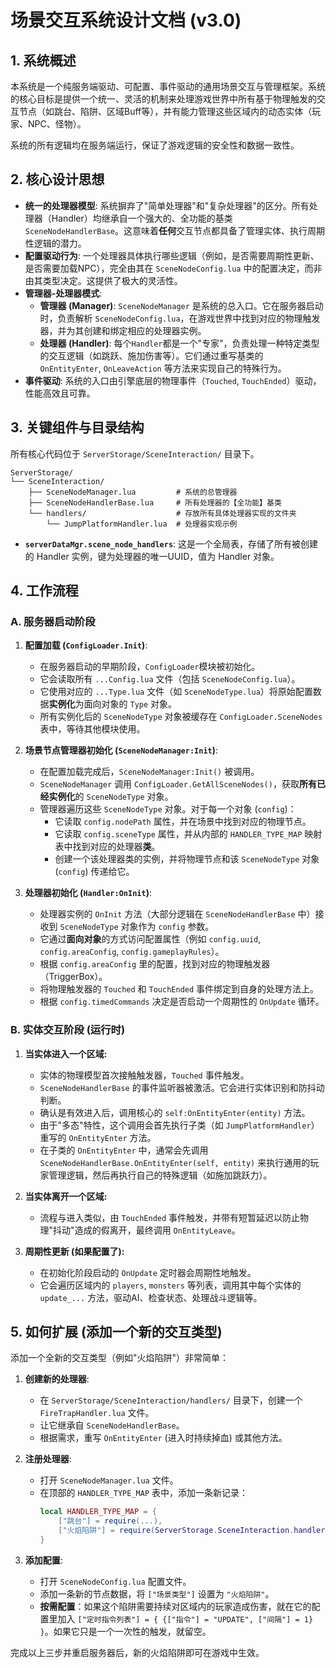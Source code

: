 # 场景交互系统设计文档 (v3.0)

## 1. 系统概述

本系统是一个纯服务端驱动、可配置、事件驱动的通用场景交互与管理框架。系统的核心目标是提供一个统一、灵活的机制来处理游戏世界中所有基于物理触发的交互节点（如跳台、陷阱、区域Buff等），并有能力管理这些区域内的动态实体（玩家、NPC、怪物）。

系统的所有逻辑均在服务端运行，保证了游戏逻辑的安全性和数据一致性。

## 2. 核心设计思想

*   **统一的处理器模型**: 系统摒弃了"简单处理器"和"复杂处理器"的区分。所有处理器（Handler）均继承自一个强大的、全功能的基类 `SceneNodeHandlerBase`。这意味着**任何**交互节点都具备了管理实体、执行周期性逻辑的潜力。
*   **配置驱动行为**: 一个处理器具体执行哪些逻辑（例如，是否需要周期性更新、是否需要加载NPC），完全由其在 `SceneNodeConfig.lua` 中的配置决定，而非由其类型决定。这提供了极大的灵活性。
*   **管理器-处理器模式**:
    *   **管理器 (Manager)**: `SceneNodeManager` 是系统的总入口。它在服务器启动时，负责解析 `SceneNodeConfig.lua`，在游戏世界中找到对应的物理触发器，并为其创建和绑定相应的处理器实例。
    *   **处理器 (Handler)**: 每个`Handler`都是一个"专家"，负责处理一种特定类型的交互逻辑（如跳跃、施加伤害等）。它们通过重写基类的 `OnEntityEnter`, `OnLeaveAction` 等方法来实现自己的特殊行为。
*   **事件驱动**: 系统的入口由引擎底层的物理事件（`Touched`, `TouchEnded`）驱动，性能高效且可靠。

## 3. 关键组件与目录结构

所有核心代码位于 `ServerStorage/SceneInteraction/` 目录下。

```
ServerStorage/
└── SceneInteraction/
    ├── SceneNodeManager.lua         # 系统的总管理器
    ├── SceneNodeHandlerBase.lua     # 所有处理器的【全功能】基类
    └── handlers/                    # 存放所有具体处理器实现的文件夹
        └── JumpPlatformHandler.lua  # 处理器实现示例
```
-   **`serverDataMgr.scene_node_handlers`**: 这是一个全局表，存储了所有被创建的 Handler 实例，键为处理器的唯一UUID，值为 Handler 对象。

## 4. 工作流程

### A. 服务器启动阶段

1.  **配置加载 (`ConfigLoader.Init`)**:
    *   在服务器启动的早期阶段，`ConfigLoader`模块被初始化。
    *   它会读取所有 `...Config.lua` 文件（包括 `SceneNodeConfig.lua`）。
    *   它使用对应的 `...Type.lua` 文件（如 `SceneNodeType.lua`）将原始配置数据**实例化**为面向对象的 `Type` 对象。
    *   所有实例化后的 `SceneNodeType` 对象被缓存在 `ConfigLoader.SceneNodes` 表中，等待其他模块使用。

2.  **场景节点管理器初始化 (`SceneNodeManager:Init`)**:
    *   在配置加载完成后，`SceneNodeManager:Init()` 被调用。
    *   `SceneNodeManager` 调用 `ConfigLoader.GetAllSceneNodes()`，获取**所有已经实例化**的 `SceneNodeType` 对象。
    *   管理器遍历这些 `SceneNodeType` 对象。对于每一个对象 (`config`)：
        *   它读取 `config.nodePath` 属性，并在场景中找到对应的物理节点。
        *   它读取 `config.sceneType` 属性，并从内部的 `HANDLER_TYPE_MAP` 映射表中找到对应的处理器**类**。
        *   创建一个该处理器类的实例，并将物理节点和该 `SceneNodeType` 对象 (`config`) 传递给它。

3.  **处理器初始化 (`Handler:OnInit`)**:
    *   处理器实例的 `OnInit` 方法（大部分逻辑在 `SceneNodeHandlerBase` 中）接收到 `SceneNodeType` 对象作为 `config` 参数。
    *   它通过**面向对象**的方式访问配置属性（例如 `config.uuid`, `config.areaConfig`, `config.gameplayRules`）。
    *   根据 `config.areaConfig` 里的配置，找到对应的物理触发器（TriggerBox）。
    *   将物理触发器的 `Touched` 和 `TouchEnded` 事件绑定到自身的处理方法上。
    *   根据 `config.timedCommands` 决定是否启动一个周期性的 `OnUpdate` 循环。

### B. 实体交互阶段 (运行时)

1.  **当实体进入一个区域:**
    *   实体的物理模型首次接触触发器，`Touched` 事件触发。
    *   `SceneNodeHandlerBase` 的事件监听器被激活。它会进行实体识别和防抖动判断。
    *   确认是有效进入后，调用核心的 `self:OnEntityEnter(entity)` 方法。
    *   由于"多态"特性，这个调用会首先执行子类（如 `JumpPlatformHandler`）重写的 `OnEntityEnter` 方法。
    *   在子类的 `OnEntityEnter` 中，通常会先调用 `SceneNodeHandlerBase.OnEntityEnter(self, entity)` 来执行通用的玩家管理逻辑，然后再执行自己的特殊逻辑（如施加跳跃力）。

2.  **当实体离开一个区域:**
    *   流程与进入类似，由 `TouchEnded` 事件触发，并带有短暂延迟以防止物理"抖动"造成的假离开，最终调用 `OnEntityLeave`。

3.  **周期性更新 (如果配置了):**
    *   在初始化阶段启动的 `OnUpdate` 定时器会周期性地触发。
    *   它会遍历区域内的 `players`, `monsters` 等列表，调用其中每个实体的 `update_...` 方法，驱动AI、检查状态、处理战斗逻辑等。

## 5. 如何扩展 (添加一个新的交互类型)

添加一个全新的交互类型（例如"火焰陷阱"）非常简单：

1.  **创建新的处理器**:
    *   在 `ServerStorage/SceneInteraction/handlers/` 目录下，创建一个 `FireTrapHandler.lua` 文件。
    *   让它继承自 `SceneNodeHandlerBase`。
    *   根据需求，重写 `OnEntityEnter` (进入时持续掉血) 或其他方法。

2.  **注册处理器**:
    *   打开 `SceneNodeManager.lua` 文件。
    *   在顶部的 `HANDLER_TYPE_MAP` 表中，添加一条新记录：
        ```lua
        local HANDLER_TYPE_MAP = {
            ["跳台"] = require(...),
            ["火焰陷阱"] = require(ServerStorage.SceneInteraction.handlers.FireTrapHandler), -- 新增此行
        }
        ```

3.  **添加配置**:
    *   打开 `SceneNodeConfig.lua` 配置文件。
    *   添加一条新的节点数据，将 `["场景类型"]` 设置为 `"火焰陷阱"`。
    *   **按需配置**：如果这个陷阱需要持续对区域内的玩家造成伤害，就在它的配置里加入 `["定时指令列表"] = { {["指令"] = "UPDATE", ["间隔"] = 1} }`。如果它只是一个一次性的触发，就留空。

完成以上三步并重启服务器后，新的火焰陷阱即可在游戏中生效。 